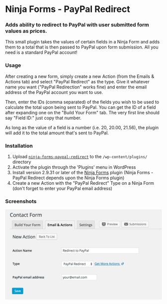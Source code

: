 Ninja Forms - PayPal Redirect
==========

### Adds ability to redirect to PayPal with user submitted form values as prices.

This small plugin takes the values of certain fields in a Ninja Form and adds them to a total that is then passed to PayPal upon form submission. All you need is a standard PayPal account!

### Usage

After creating a new form, simply create a new Action (from the Emails & Actions tab) and select "PayPal Redirect" as the type. Give it whatever name you want ("PayPal Redirection" works fine) and enter the email address of the PayPal account you want to use.

Then, enter the IDs (comma separated) of the fields you wish to be used to calculate the total upon being sent to PayPal. You can get the ID of a field after expanding one on the "Build Your Form" tab. The very first line should say "Field ID:" just copy that number.

As long as the value of a field is a number (i.e. 20, 20.00, 21.56), the plugin will add it to the total amount that's sent to PayPal.

### Installation

1. Upload [`ninja-forms-paypal-redirect`](https://github.com/trevanhetzel/ninja-forms-paypal-redirect/archive/master.zip) to the `/wp-content/plugins/` directory
2. Activate the plugin through the 'Plugins' menu in WordPress
3. Install version 2.9.31 or later of the [Ninja Forms](https://wordpress.org/plugins/ninja-forms/) plugin (Ninja Forms - PayPal Redirect depends upon the Ninja Forms plugin)
4. Create a new Action with the "PayPal Redirect" Type on a Ninja Form (don't forget to enter your PayPal email address)

### Screenshots

![Desktop view](/assets/screenshot-1.png?raw=true "Admin view")
